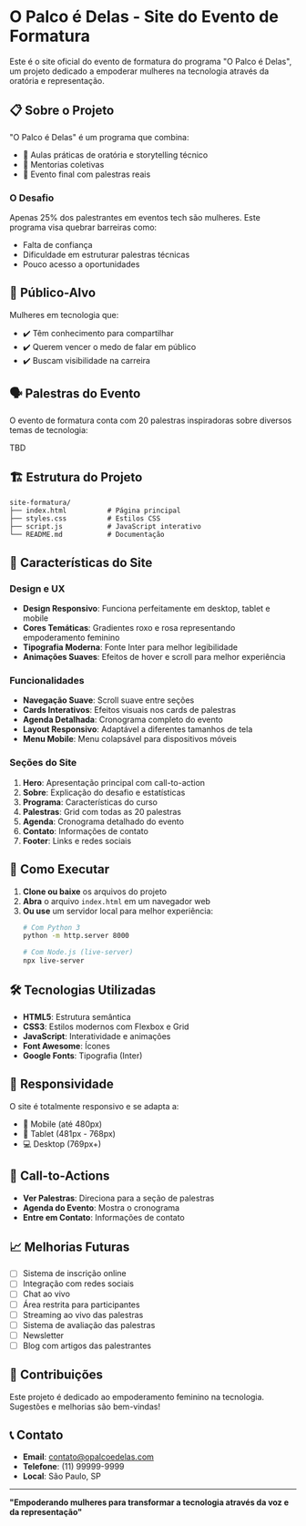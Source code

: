 # O Palco é Delas - Site do Evento de Formatura

Este é o site oficial do evento de formatura do programa "O Palco é Delas", um projeto dedicado a empoderar mulheres na tecnologia através da oratória e representação.

## 📋 Sobre o Projeto

"O Palco é Delas" é um programa que combina:
- 🎤 Aulas práticas de oratória e storytelling técnico
- 💬 Mentorias coletivas
- 🌟 Evento final com palestras reais

### O Desafio
Apenas 25% dos palestrantes em eventos tech são mulheres. Este programa visa quebrar barreiras como:
- Falta de confiança
- Dificuldade em estruturar palestras técnicas
- Pouco acesso a oportunidades

## 🎯 Público-Alvo

Mulheres em tecnologia que:
- ✔️ Têm conhecimento para compartilhar
- ✔️ Querem vencer o medo de falar em público
- ✔️ Buscam visibilidade na carreira

## 🗣️ Palestras do Evento

O evento de formatura conta com 20 palestras inspiradoras sobre diversos temas de tecnologia:

TBD
## 🏗️ Estrutura do Projeto

```
site-formatura/
├── index.html          # Página principal
├── styles.css          # Estilos CSS
├── script.js           # JavaScript interativo
└── README.md           # Documentação
```

## 🎨 Características do Site

### Design e UX
- **Design Responsivo**: Funciona perfeitamente em desktop, tablet e mobile
- **Cores Temáticas**: Gradientes roxo e rosa representando empoderamento feminino
- **Tipografia Moderna**: Fonte Inter para melhor legibilidade
- **Animações Suaves**: Efeitos de hover e scroll para melhor experiência

### Funcionalidades
- **Navegação Suave**: Scroll suave entre seções
- **Cards Interativos**: Efeitos visuais nos cards de palestras
- **Agenda Detalhada**: Cronograma completo do evento
- **Layout Responsivo**: Adaptável a diferentes tamanhos de tela
- **Menu Mobile**: Menu colapsável para dispositivos móveis

### Seções do Site
1. **Hero**: Apresentação principal com call-to-action
2. **Sobre**: Explicação do desafio e estatísticas
3. **Programa**: Características do curso
4. **Palestras**: Grid com todas as 20 palestras
5. **Agenda**: Cronograma detalhado do evento
6. **Contato**: Informações de contato
7. **Footer**: Links e redes sociais

## 🚀 Como Executar

1. **Clone ou baixe** os arquivos do projeto
2. **Abra** o arquivo `index.html` em um navegador web
3. **Ou use** um servidor local para melhor experiência:
   ```bash
   # Com Python 3
   python -m http.server 8000
   
   # Com Node.js (live-server)
   npx live-server
   ```

## 🛠️ Tecnologias Utilizadas

- **HTML5**: Estrutura semântica
- **CSS3**: Estilos modernos com Flexbox e Grid
- **JavaScript**: Interatividade e animações
- **Font Awesome**: Ícones
- **Google Fonts**: Tipografia (Inter)

## 📱 Responsividade

O site é totalmente responsivo e se adapta a:
- 📱 Mobile (até 480px)
- 📱 Tablet (481px - 768px)
- 💻 Desktop (769px+)

## 🎯 Call-to-Actions

- **Ver Palestras**: Direciona para a seção de palestras
- **Agenda do Evento**: Mostra o cronograma
- **Entre em Contato**: Informações de contato

## 📈 Melhorias Futuras

- [ ] Sistema de inscrição online
- [ ] Integração com redes sociais
- [ ] Chat ao vivo
- [ ] Área restrita para participantes
- [ ] Streaming ao vivo das palestras
- [ ] Sistema de avaliação das palestras
- [ ] Newsletter
- [ ] Blog com artigos das palestrantes

## 🤝 Contribuições

Este projeto é dedicado ao empoderamento feminino na tecnologia. Sugestões e melhorias são bem-vindas!

## 📞 Contato

- **Email**: contato@opalcoedelas.com
- **Telefone**: (11) 99999-9999
- **Local**: São Paulo, SP

---

**"Empoderando mulheres para transformar a tecnologia através da voz e da representação"**
